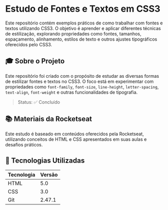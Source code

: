 # Estudo de Fontes e Textos em CSS3

Este repositório contém exemplos práticos de como trabalhar com fontes e textos utilizando CSS3. O objetivo é aprender e aplicar diferentes técnicas de estilização, explorando propriedades como fontes, tamanhos, espaçamento, alinhamento, estilos de texto e outros ajustes tipográficos oferecidos pelo CSS3.

## 🎓 Sobre o Projeto

Este repositório foi criado com o propósito de estudar as diversas formas de estilizar fontes e textos no CSS3. O foco está em experimentar com propriedades como `font-family`, `font-size`, `line-height`, `letter-spacing`, `text-align`, `font-weight` e outras funcionalidades de tipografia.

> Status: ✅ Concluído

## 📚 Materiais da Rocketseat

Este estudo é baseado em conteúdos oferecidos pela Rocketseat, utilizando conceitos de HTML e CSS apresentados em suas aulas e desafios práticos.

## 🚀 Tecnologias Utilizadas

| Tecnologia | Versão |
|------------|--------|
| HTML       | 5.0    |
| CSS        | 3.0    |
| Git        | 2.47.1 |
